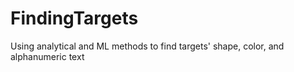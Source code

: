 # FindingTargets
Using analytical and ML methods to find targets' shape, color, and alphanumeric text
